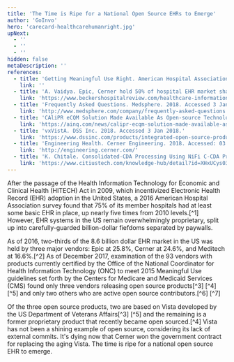 ```yaml
---
title: 'The Time is Ripe for a National Open Source EHRs to Emerge'
author: 'GoInvo'
hero: 'carecard-healthcarehumanright.jpg'
upNext:
  - ''
  - ''
  - ''
hidden: false
metaDescription: ''
references:
  - title: 'Getting Meaningful Use Right. American Hospital Association, 2016.'
    link: ''
  - title: 'A. Vaidya. Epic, Cerner hold 50% of hospital EHR market share: 8 things to know. Becker&#39;s Hospital Review. 2017. Accessed 3 Jan 2018.'
    link: 'https://www.beckershospitalreview.com/healthcare-information-technology/epic-cerner-hold-50-of-hospital-ehr-market-share-8-things-to-know.html'
  - title: 'Frequently Asked Questions. Medsphere. 2018. Accessed 3 Jan 2018.'
    link: 'http://www.medsphere.com/company/frequently-asked-questions'
  - title: 'CAliPR eCQM Solution Made Available As Open-source Technology. Audacious Inquiry. 2016. Accessed 3 Jan 2018.'
    link: 'https://ainq.com/news/calipr-ecqm-solution-made-available-as-open-source-technology/'
  - title: 'vxVistA. DSS Inc. 2018. Accessed 3 Jan 2018.'
    link: 'https://www.dssinc.com/products/integrated-open-source-products/vxvista/'
  - title: 'Engineering Health. Cerner Engineering. 2018. Accessed: 03 Jan 2018.'
    link: 'http://engineering.cerner.com/'
  - title: 'K. Chitale. Consolidated-CDA Processing Using NiFi C-CDA Processor Contributed by CitiusTech. CitiusTech Knowledge Hub. 2017. Accessed 3 Jan 2018.'
    link: 'https://www.citiustech.com/knowledge-hub/detail?id=XHxUCys03ro='
---
```


After the passage of the Health Information Technology for Economic and Clinical Health (HITECH) Act in 2009, which incentivized Electronic Health Record (EHR) adoption in the United States, a 2016 American Hospital Association survey found that 75% of its member hospitals had at least some basic EHR in place, up nearly five times from 2010 levels.[^1] However, EHR systems in the US remain overwhelmingly proprietary, split up into carefully-guarded billion-dollar fiefdoms separated by paywalls.

As of 2016, two-thirds of the 8.6 billion dollar EHR market in the US was held by three major vendors: Epic at 25.8%, Cerner at 24.6%, and Meditech at 16.6%.[^2]  As of December 2017, examination of the 93 vendors with products currently certified by the Office of the National Coordinator for Health Information Technology (ONC) to meet 2015 Meaningful Use guidelines set forth by the Centers for Medicare and Medicaid Services (CMS) found only three vendors releasing open source products[^3] [^4] [^5] and only two others who are active open source contributors.[^6] [^7]

Of the three open source products, two are based on Vista developed by the US Department of Veterans Affairs[^3] [^5] and the remaining is a former proprietary product that recently became open sourced.[^4] Vista has not been a shining example of open source, considering its lack of external commits. It's dying now that Cerner won the government contract for replacing the aging Vista. The time is ripe for a national open source EHR to emerge.
